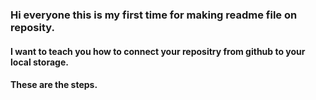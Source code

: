<h3>Hi everyone this is my first time for making readme file on reposity.</h3>

<h4>I want to teach you how to connect your repositry from github to your local storage.</h4>

<h4>These are the steps.</h4>
